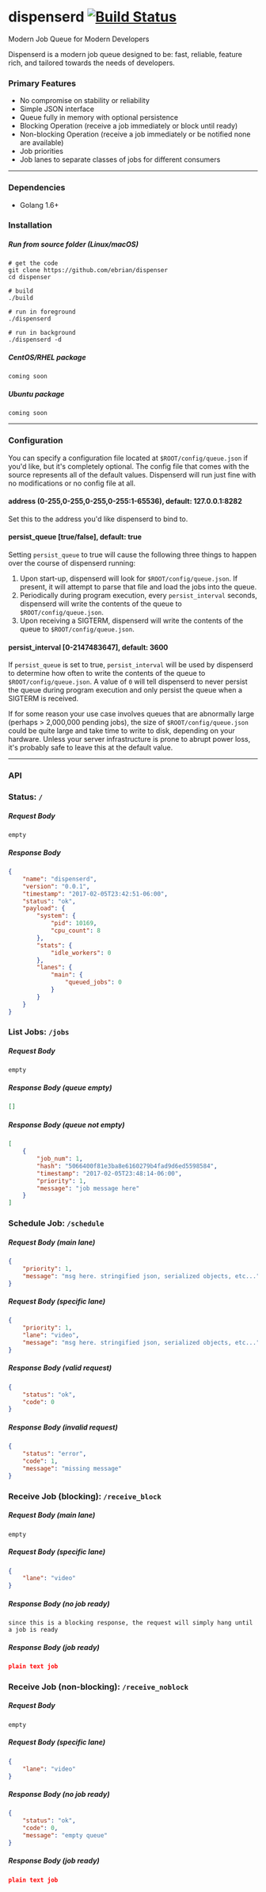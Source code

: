 # dispenserd [![Build Status](https://travis-ci.org/ebrian/dispenserd.svg?branch=master)](https://travis-ci.org/ebrian/dispenserd)
Modern Job Queue for Modern Developers

Dispenserd is a modern job queue designed to be: fast, reliable, feature rich, and tailored towards the needs of developers.

### Primary Features
- No compromise on stability or reliability
- Simple JSON interface
- Queue fully in memory with optional persistence
- Blocking Operation (receive a job immediately or block until ready)
- Non-blocking Operation (receive a job immediately or be notified none are available)
- Job priorities
- Job lanes to separate classes of jobs for different consumers

---

### Dependencies
- Golang 1.6+

### Installation

##### Run from source folder (Linux/macOS)
```
# get the code
git clone https://github.com/ebrian/dispenser
cd dispenser

# build
./build

# run in foreground
./dispenserd

# run in background
./dispenserd -d
```

##### CentOS/RHEL package
```
coming soon
```

##### Ubuntu package
```
coming soon
```

---

### Configuration

You can specify a configuration file located at `$ROOT/config/queue.json` if you'd like, but it's completely optional. The config file that comes with the source represents all of the default values. Dispenserd will run just fine with no modifications or no config file at all.

#### address (0-255,0-255,0-255,0-255:1-65536), default: 127.0.0.1:8282
Set this to the address you'd like dispenserd to bind to.

#### persist_queue [true/false], default: true
Setting `persist_queue` to true will cause the following three things to happen over the course of dispenserd running:
 1. Upon start-up, dispenserd will look for `$ROOT/config/queue.json`. If present, it will attempt to parse that file and load the jobs into the queue.
 2.  Periodically during program execution, every `persist_interval` seconds, dispenserd will write the contents of the queue to `$ROOT/config/queue.json`.
 3.  Upon receiving a SIGTERM, dispenserd will write the contents of the queue to `$ROOT/config/queue.json`.

#### persist_interval [0-2147483647], default: 3600
If `persist_queue` is set to true, `persist_interval` will be used by dispenserd to determine how often to write the contents of the queue to `$ROOT/config/queue.json`. A value of `0` will tell dispenserd to never persist the queue during program execution and only persist the queue when a SIGTERM is received.

If for some reason your use case involves queues that are abnormally large (perhaps > 2,000,000 pending jobs), the size of `$ROOT/config/queue.json` could be quite large and take time to write to disk, depending on your hardware. Unless your server infrastructure is prone to abrupt power loss, it's probably safe to leave this at the default value.

---

### API

### Status: `/`
##### Request Body
```
empty
```
##### Response Body
```json
{
    "name": "dispenserd",
    "version": "0.0.1",
    "timestamp": "2017-02-05T23:42:51-06:00",
    "status": "ok",
    "payload": {
        "system": {
            "pid": 10169,
            "cpu_count": 8
        },
        "stats": {
            "idle_workers": 0
        },
        "lanes": {
            "main": {
                "queued_jobs": 0
            }
        }
    }
}
```

### List Jobs: `/jobs`
##### Request Body
```
empty
```
##### Response Body (queue empty)
```json
[]
```
##### Response Body (queue not empty)
```json
[
    {
        "job_num": 1,
        "hash": "5066400f81e3ba8e6160279b4fad9d6ed5598584",
        "timestamp": "2017-02-05T23:48:14-06:00",
        "priority": 1,
        "message": "job message here"
    }
]
```

### Schedule Job: `/schedule`
##### Request Body (main lane)
```json
{
    "priority": 1,
    "message": "msg here. stringified json, serialized objects, etc..."
}
```
##### Request Body (specific lane)
```json
{
    "priority": 1,
    "lane": "video",
    "message": "msg here. stringified json, serialized objects, etc..."
}
```
##### Response Body (valid request)
```json
{
    "status": "ok",
    "code": 0
}
```
##### Response Body (invalid request)
```json
{
    "status": "error",
    "code": 1,
    "message": "missing message"
}
```

### Receive Job (blocking): `/receive_block`
##### Request Body (main lane)
```
empty
```
##### Request Body (specific lane)
```json
{
    "lane": "video"
}
```
##### Response Body (no job ready)
```
since this is a blocking response, the request will simply hang until a job is ready
```
##### Response Body (job ready)
```json
plain text job
```

### Receive Job (non-blocking): `/receive_noblock`
##### Request Body
```
empty
```
##### Request Body (specific lane)
```json
{
    "lane": "video"
}
```
##### Response Body (no job ready)
```json
{
    "status": "ok",
    "code": 0,
    "message": "empty queue"
}
```
##### Response Body (job ready)
```json
plain text job
```
